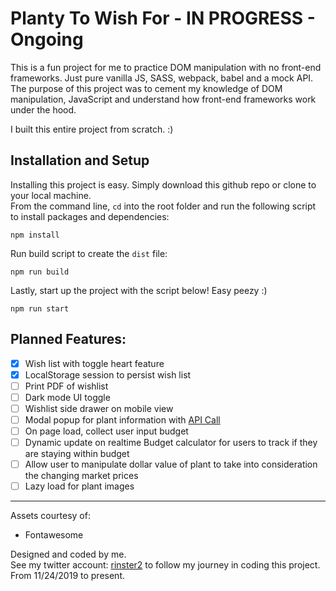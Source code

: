 # Planty To Wish For - IN PROGRESS - Ongoing

This is a fun project for me to practice DOM manipulation with no front-end frameworks. Just pure vanilla JS, SASS, webpack, babel and a mock API. The purpose of this project was to cement my knowledge of DOM manipulation, JavaScript and understand how front-end frameworks work under the hood.

I built this entire project from scratch. :) 

## Installation and Setup
Installing this project is easy. Simply download this github repo or clone to your local machine.
<br/>
From the command line, `cd` into the root folder and run the following script to install packages and dependencies:
```
npm install 
```
Run build script to create the `dist` file: 
```
npm run build
```
Lastly, start up the project with the script below! Easy peezy :)
```
npm run start
```

## Planned Features:
* [x] Wish list with toggle heart feature
* [x] LocalStorage session to persist wish list
* [ ] Print PDF of wishlist
* [ ] Dark mode UI toggle 
* [ ] Wishlist side drawer on mobile view
* [ ] Modal popup for plant information with [API Call](https://trefle.io/)
* [ ] On page load, collect user input budget
* [ ] Dynamic update on realtime Budget calculator for users to track if they are staying within budget
* [ ] Allow user to manipulate dollar value of plant to take into consideration the changing market prices
* [ ] Lazy load for plant images
---
Assets courtesy of:
- Fontawesome

Designed and coded by me.
<br />
See my twitter account: [rinster2](https://www.twitter.com/rinster2) to follow my journey in coding this project. From 11/24/2019 to present. 

